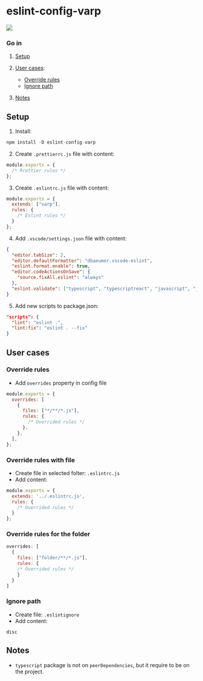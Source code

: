 # eslint-config-varp

<a href="https://www.npmjs.com/package/eslint-config-varp">
    <img src="https://nodei.co/npm/eslint-config-varp.png?mini=true">
</a>

### Go in

1. [Setup](#setup)

2. [User cases](#user-cases):
    * [Override rules](#override-rules)
    * [Ignore path](#ignore-path)

3. [Notes](#notes)



## Setup

1. Install:

```js
npm install -D eslint-config-varp
```

2. Create `.prettierrc.js` file with content:

```js
module.exports = {
  /* Rrettier rules */
};
```

3. Create `.eslintrc.js` file with content:

```js
module.exports = {
  extends: ["varp"],
  rules: {
    /* Eslint rules */
  }
};
```

4. Add `.vscode/settings.json` file with content:
```json
{
  "editor.tabSize": 2,
  "editor.defaultFormatter": "dbaeumer.vscode-eslint",
  "eslint.format.enable": true,
  "editor.codeActionsOnSave": {      
    "source.fixAll.eslint": "always"
  },
  "eslint.validate": ["typescript", "typescriptreact", "javascript", "javascriptreact", "markdown", "json"],
}
```

5. Add new scripts to package.json:

```json
"scripts": {
  "lint": "eslint .",
  "lint:fix": "eslint . --fix"
}
```

## User cases

### Override rules

* Add `overrides` property in config file

```js
module.exports = {
  overrides: [
    {
      files: ["*/**/*.js"],
      rules: {
        /* Overrided rules */
      },
    },
  ],
};
```

### Override rules with file

* Create file in selected folter: `.eslintrc.js`
* Add content:
```js
module.exports = {
  extends: '../.eslintrc.js',
  rules: {
    /* Overrided rules */
  }
};
```
### Override rules for the folder

```js
overrides: [ 
  {
    files: ["folder/**/*.js"],
    rules: {
    /* Overrided rules */
    }
  }
]
```

### Ignore path

* Create file: `.eslintignore`
* Add content:

```
disc
```

## Notes

- `typescript` package is not on `peerDependencies`, but it require to be on the project.
